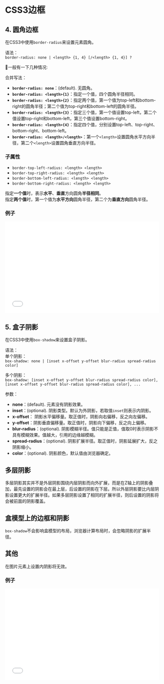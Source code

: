 # CSS3边框

## 4. 圆角边框

在CSS3中使用`border-radius`来设置元素圆角。

语法：  
`border-radius: none | <length> {1, 4} [/<length> {1, 4}] ?`

一般有一下几种情况:

合并写法：  

- **`border-radius: none`**：(default). 无圆角。
- **`border-radius: <length>{1}`**：指定一个值，四个圆角半径相同。
- **`border-radius: <length>{2}`**：指定两个值，第一个值为top-left和bottom-right的圆角半径；第二个值为top-right和bottom-left的圆角半径。
- **`border-radius: <length>{3}`**：指定三个值，第一个值设置top-left，第二个值设置top-right和bottom-left，第三个值设置bottom-right。
- **`border-radius: <length>{4}`**：指定四个值，分别设置top-left、top-right、bottom-right、bottom-left。
- **`border-radius: <length>/<length>`**：第一个`<length>`设置圆角水平方向半径，第二个`<length>`设置圆角垂直方向半径。

### 子属性

- `border-top-left-radius: <length> <length>`
- `border-top-right-radius: <length> <length>`
- `border-bottom-left-radius: <length> <length>`
- `border-bottom-right-radius: <length> <length>`

指定**一个值**时，表示**水平**、**垂直**方向圆角**半径相同**。  
指定**两个值**时，第一个值为**水平方向**圆角半径，第二个为**垂直方向**圆角半径。

### 例子

<iframe width="100%" height="300" src="//jsfiddle.net/Chengyanzhao/cea16Lo8/embedded/" allowfullscreen="allowfullscreen" allowpaymentrequest frameborder="0"></iframe>

## 5. 盒子阴影

在CSS3中使用`box-shadow`来设置盒子阴影。

语法：  
单个阴影：  
`box-shadow: none | [inset x-offset y-offset blur-radius spread-radius color]`

多个阴影：  
`box-shadow: [inset x-offset y-offset blur-radius spread-radius color], [inset x-offset y-offset blur-radius spread-radius color], ...`

参数：  

- **none**：(default). 元素没有阴影效果。
- **inset**：(optional). 阴影类型。默认为外阴影，若取值`inset`则表示内阴影。
- **x-offset**： 阴影水平偏移量。取正值时，阴影向右偏移，反之向左偏移。
- **y-offset**：阴影垂直偏移量。取正值时，阴影向下偏移，反之向上偏移。
- **blur-radius**：(optional). 阴影模糊半径。值只能是正值，值取0时表示阴影不具有模糊效果。值越大，引用的边缘越模糊。
- **spread-radius**：(optional). 阴影扩展半径。取正值时，阴影延展扩大，反之阴影缩小。
- **color**：(optional). 阴影颜色，默认值由浏览器确定。

## 多层阴影

多层阴影其实并不是外层阴影围绕内层阴影而向外扩展，而是在Z轴上的阴影叠加，最先设置的阴影会在最上层，后设置的阴影在下层。所以外层阴影要比内层阴影设置更大的扩展半径。如果多层阴影设置了相同的扩展半径，则后设置的阴影将会被前面的阴影覆盖。

## 盒模型上的边框和阴影

`box-shadow`不会影响盒模型的布局，浏览器计算布局时，会忽略阴影的扩展半径。

## 其他

在图片元素上设置内阴影将无效。

### 例子

<iframe width="100%" height="300" src="//jsfiddle.net/Chengyanzhao/bn2qy7ug/embedded/" allowfullscreen="allowfullscreen" allowpaymentrequest frameborder="0"></iframe>